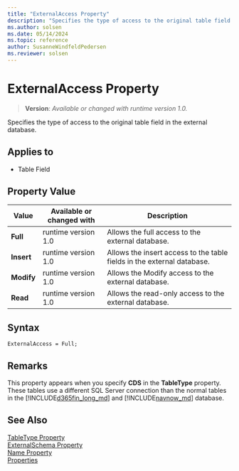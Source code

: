 ```yaml
---
title: "ExternalAccess Property"
description: "Specifies the type of access to the original table field in the external database."
ms.author: solsen
ms.date: 05/14/2024
ms.topic: reference
author: SusanneWindfeldPedersen
ms.reviewer: solsen
---
```

[//]: # (START>DO_NOT_EDIT)
[//]: # (IMPORTANT:Do not edit any of the content between here and the END>DO_NOT_EDIT.)
[//]: # (Any modifications should be made in the .xml files in the ModernDev repo.)
# ExternalAccess Property
> **Version**: _Available or changed with runtime version 1.0._

Specifies the type of access to the original table field in the external database.

## Applies to
-   Table Field

## Property Value

|Value|Available or changed with|Description|
|-----------|-----------|---------------------------------------|
|**Full**|runtime version 1.0|Allows the full access to the external database.|
|**Insert**|runtime version 1.0|Allows the insert access to the table fields in the external database.|
|**Modify**|runtime version 1.0|Allows the Modify access to the external database.|
|**Read**|runtime version 1.0|Allows the read-only access to the external database.|

[//]: # (IMPORTANT: END>DO_NOT_EDIT)

## Syntax

```AL
ExternalAccess = Full;
```

## Remarks

This property appears when you specify **CDS** in the **TableType** property. These tables use a different SQL Server connection than the normal tables in the [!INCLUDE[d365fin_long_md](../includes/d365fin_long_md.md)] and [!INCLUDE[navnow_md](../includes/navnow_md.md)] database.  

## See Also  

[TableType Property](devenv-tabletype-property.md)   
[ExternalSchema Property](devenv-externalschema-property.md)   
[Name Property](./devenv-properties.md)   
[Properties](devenv-properties.md)